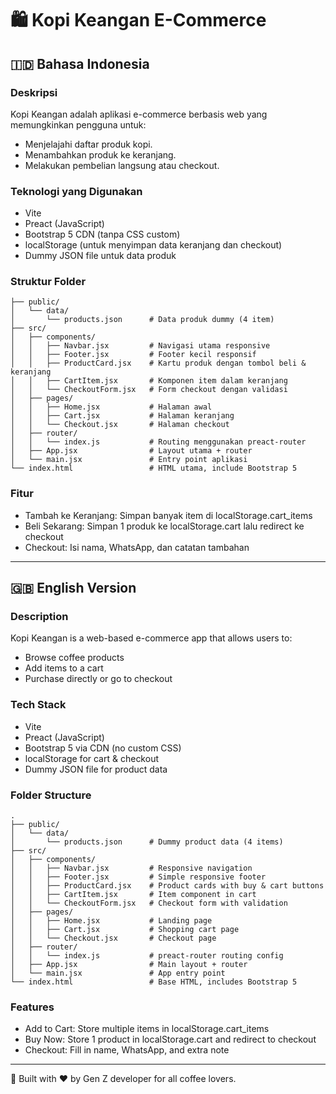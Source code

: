 # 🛍️ Kopi Keangan E-Commerce

## 🇮🇩 Bahasa Indonesia

### Deskripsi
Kopi Keangan adalah aplikasi e-commerce berbasis web yang memungkinkan pengguna untuk:
- Menjelajahi daftar produk kopi.
- Menambahkan produk ke keranjang.
- Melakukan pembelian langsung atau checkout.

### Teknologi yang Digunakan
- Vite
- Preact (JavaScript)
- Bootstrap 5 CDN (tanpa CSS custom)
- localStorage (untuk menyimpan data keranjang dan checkout)
- Dummy JSON file untuk data produk

### Struktur Folder
```
├── public/
│   └── data/
│       └── products.json      # Data produk dummy (4 item)
├── src/
│   ├── components/
│   │   ├── Navbar.jsx         # Navigasi utama responsive
│   │   ├── Footer.jsx         # Footer kecil responsif
│   │   ├── ProductCard.jsx    # Kartu produk dengan tombol beli & keranjang
│   │   ├── CartItem.jsx       # Komponen item dalam keranjang
│   │   └── CheckoutForm.jsx   # Form checkout dengan validasi
│   ├── pages/
│   │   ├── Home.jsx           # Halaman awal
│   │   ├── Cart.jsx           # Halaman keranjang
│   │   └── Checkout.jsx       # Halaman checkout
│   ├── router/
│   │   └── index.js           # Routing menggunakan preact-router
│   ├── App.jsx                # Layout utama + router
│   └── main.jsx               # Entry point aplikasi
└── index.html                 # HTML utama, include Bootstrap 5
```

### Fitur
- Tambah ke Keranjang: Simpan banyak item di localStorage.cart_items
- Beli Sekarang: Simpan 1 produk ke localStorage.cart lalu redirect ke checkout
- Checkout: Isi nama, WhatsApp, dan catatan tambahan

---

## 🇬🇧 English Version

### Description
Kopi Keangan is a web-based e-commerce app that allows users to:
- Browse coffee products
- Add items to a cart
- Purchase directly or go to checkout

### Tech Stack
- Vite
- Preact (JavaScript)
- Bootstrap 5 via CDN (no custom CSS)
- localStorage for cart & checkout
- Dummy JSON file for product data

### Folder Structure
```
.
├── public/
│   └── data/
│       └── products.json      # Dummy product data (4 items)
├── src/
│   ├── components/
│   │   ├── Navbar.jsx         # Responsive navigation
│   │   ├── Footer.jsx         # Simple responsive footer
│   │   ├── ProductCard.jsx    # Product cards with buy & cart buttons
│   │   ├── CartItem.jsx       # Item component in cart
│   │   └── CheckoutForm.jsx   # Checkout form with validation
│   ├── pages/
│   │   ├── Home.jsx           # Landing page
│   │   ├── Cart.jsx           # Shopping cart page
│   │   └── Checkout.jsx       # Checkout page
│   ├── router/
│   │   └── index.js           # preact-router routing config
│   ├── App.jsx                # Main layout + router
│   └── main.jsx               # App entry point
└── index.html                 # Base HTML, includes Bootstrap 5
```

### Features
- Add to Cart: Store multiple items in localStorage.cart_items
- Buy Now: Store 1 product in localStorage.cart and redirect to checkout
- Checkout: Fill in name, WhatsApp, and extra note

---

🧋 Built with ❤️ by Gen Z developer for all coffee lovers.
